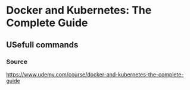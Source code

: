 # Docker and Kubernetes: The Complete Guide

## USefull commands



### Source
https://www.udemy.com/course/docker-and-kubernetes-the-complete-guide

